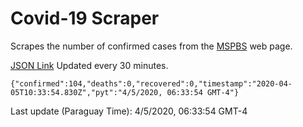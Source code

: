 # Covid-19 Scraper

Scrapes the number of confirmed cases from the [MSPBS](https://www.mspbs.gov.py/covid-19.php) web page.

[JSON Link](https://jmayalag.github.io/covid19-scrape/cases.json)
Updated every 30 minutes.
```
{"confirmed":104,"deaths":0,"recovered":0,"timestamp":"2020-04-05T10:33:54.830Z","pyt":"4/5/2020, 06:33:54 GMT-4"}
```
Last update (Paraguay Time): 4/5/2020, 06:33:54 GMT-4